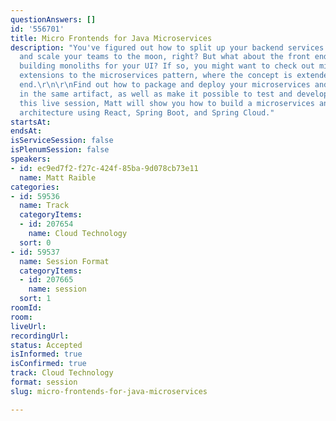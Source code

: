 ```yaml
---
questionAnswers: []
id: '556701'
title: Micro Frontends for Java Microservices
description: "You've figured out how to split up your backend services into microservices
  and scale your teams to the moon, right? But what about the front end? Are you still
  building monoliths for your UI? If so, you might want to check out micro frontends—basically
  extensions to the microservices pattern, where the concept is extended to the front
  end.\r\n\r\nFind out how to package and deploy your microservices and their UIs
  in the same artifact, as well as make it possible to test and develop them independently.\r\n\r\nIn
  this live session, Matt will show you how to build a microservices and micro frontends
  architecture using React, Spring Boot, and Spring Cloud."
startsAt: 
endsAt: 
isServiceSession: false
isPlenumSession: false
speakers:
- id: ec9ed7f2-f27c-424f-85ba-9d078cb73e11
  name: Matt Raible
categories:
- id: 59536
  name: Track
  categoryItems:
  - id: 207654
    name: Cloud Technology
  sort: 0
- id: 59537
  name: Session Format
  categoryItems:
  - id: 207665
    name: session
  sort: 1
roomId: 
room: 
liveUrl: 
recordingUrl: 
status: Accepted
isInformed: true
isConfirmed: true
track: Cloud Technology
format: session
slug: micro-frontends-for-java-microservices

---
```

